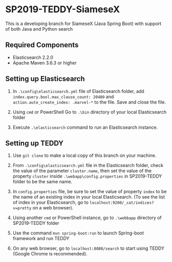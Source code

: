 # SP2019-TEDDY-SiameseX
This is a developing branch for SiameseX (Java Spring Boot) with support of both Java and Python search

## Required Components
- Elasticsearch 2.2.0
- Apache Maven 3.6.3 or higher

## Setting up Elasticsearch
1. In `.\config\elasticsearch.yml` file of Elasticsearch folder, add `index.query.bool.max_clause_count: 20480` and `action.auto_create_index: .marvel-*` to the file. Save and close the file.

1. Using `cmd` or PowerShell Go to `.\bin` directory of your local Elasticsearch folder

2. Execute `.\elasticsearch` command to run an Elasticsearch instance.

## Setting up TEDDY
1. Use `git clone` to make a local copy of this branch on your machine.

2. From `.\config\elasticsearch.yml` file in the Elasticsearch folder, check the value of the parameter `cluster.name`, then set the value of the property `cluster` inside `.\webapp\config.properties` in SP2019-TEDDY folder to be the same name.

2. In `config.properties` file, be sure to set the value of property `index` to be the name of an existing index in your local Elasticsearch. (To see the list of index in your Elasticsearch, go to `localhost:9200/_cat/indices?v=pretty` on a web browser).

2. Using another `cmd` or PowerShell instance, go to `.\webbapp` directory of SP2019-TEDDY folder

3. Use the command `mvn spring-boot:run` to launch Spring-boot framework and run TEDDY

4. On any web browser, go to `localhost:8080/search` to start using TEDDY (Google Chrome is recommended).
